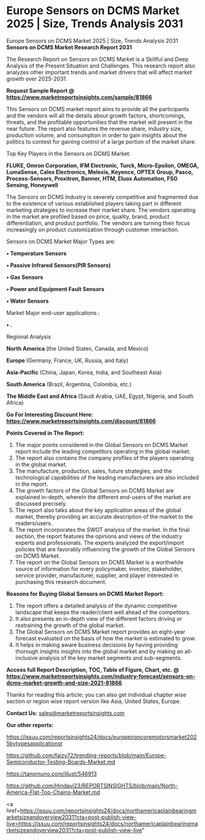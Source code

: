 # Europe Sensors on DCMS Market 2025 | Size, Trends Analysis 2031
 Europe Sensors on DCMS Market 2025 | Size, Trends Analysis 2031
<strong>Sensors on DCMS Market Research Report 2031</strong>

The Research Report on Sensors on DCMS Market is a Skillful and Deep Analysis of the Present Situation and Challenges. This research report also analyzes other important trends and market drivers that will affect market growth over 2025-2031.

<strong>Request Sample Report @ <a href=https://www.marketreportsinsights.com/sample/81866>https://www.marketreportsinsights.com/sample/81866</a></strong>

This Sensors on DCMS market report aims to provide all the participants and the vendors will all the details about growth factors, shortcomings, threats, and the profitable opportunities that the market will present in the near future. The report also features the revenue share, industry size, production volume, and consumption in order to gain insights about the politics to contest for gaining control of a large portion of the market share.

Top Key Players in the Sensors on DCMS Market:

<strong>FLUKE, Omron Corporation, IFM Electronic, Turck, Micro-Epsilon, OMEGA, LumaSense, Calex Electronics, Melexis, Keyence, OPTEX Group, Pasco, Process-Sensors, Proxitron, Banner, HTM, Eluox Automation, FSG Sensing, Honeywell</strong>

The Sensors on DCMS Industry is severely competitive and fragmented due to the existence of various established players taking part in different marketing strategies to increase their market share. The vendors operating in the market are profiled based on price, quality, brand, product differentiation, and product portfolio. The vendors are turning their focus increasingly on product customization through customer interaction.

Sensors on DCMS Market Major Types are:

<strong>• Temperature Sensors

• Passive Infrared Sensors(PIR Sensors)

• Gas Sensors

• Power and Equipment Fault Sensors

• Water Sensors</strong>

Market Major end-user applications :

<strong>• .</strong>

Regional Analysis

</u><strong><b>North America</b></strong> (the United States, Canada, and Mexico)

<strong><b>Europe </b></strong>(Germany, France, UK, Russia, and Italy)

<strong><b>Asia-Pacific</b></strong> (China, Japan, Korea, India, and Southeast Asia)

<strong><b>South America</b></strong> (Brazil, Argentina, Colombia, etc.)

<strong><b>The Middle East and Africa</b></strong> (Saudi Arabia, UAE, Egypt, Nigeria, and South Africa)

<strong>Go For Interesting Discount Here: <a href=https://www.marketreportsinsights.com/discount/81866>https://www.marketreportsinsights.com/discount/81866</a></strong>

<strong>Points Covered in The Report:</strong>
<ol>
  <li>The major points considered in the Global Sensors on DCMS Market report include the leading competitors operating in the global market.</li>
  <li>The report also contains the company profiles of the players operating in the global market.</li>
  <li>The manufacture, production, sales, future strategies, and the technological capabilities of the leading manufacturers are also included in the report.</li>
  <li>The growth factors of the Global Sensors on DCMS Market are explained in-depth, wherein the different end-users of the market are discussed precisely.</li>
  <li>The report also talks about the key application areas of the global market, thereby providing an accurate description of the market to the readers/users.</li>
  <li>The report incorporates the SWOT analysis of the market. In the final section, the report features the opinions and views of the industry experts and professionals. The experts analyzed the export/import policies that are favorably influencing the growth of the Global Sensors on DCMS Market.</li>
  <li>The report on the Global Sensors on DCMS Market is a worthwhile source of information for every policymaker, investor, stakeholder, service provider, manufacturer, supplier, and player interested in purchasing this research document.</li>
</ol>
<strong>Reasons for Buying Global Sensors on DCMS Market Report:</strong>

<ol>
  <li>The report offers a detailed analysis of the dynamic competitive landscape that keeps the reader/client well ahead of the competitors.</li>
  <li>It also presents an in-depth view of the different factors driving or restraining the growth of the global market.</li>
  <li>The Global Sensors on DCMS Market report provides an eight-year forecast evaluated on the basis of how the market is estimated to grow.</li>
  <li>It helps in making aware business decisions by having providing thorough insights insights into the global market and by making an all-inclusive analysis of the key market segments and sub-segments.</li>
</ol>
<strong>Access full Report Description, TOC, Table of Figure, Chart, etc. @ <a href=https://www.marketreportsinsights.com/industry-forecast/sensors-on-dcms-market-growth-and-size-2021-81866>https://www.marketreportsinsights.com/industry-forecast/sensors-on-dcms-market-growth-and-size-2021-81866</a></strong>


Thanks for reading this article; you can also get individual chapter wise section or region wise report version like Asia, United States, Europe.

<strong>Contact Us:</strong>
sales@marketreportsinsights.com

<strong>Our other reports:</strong>

<a href=https://issuu.com/reportsinsights24/docs/europeironcoremotorsmarket2025bytypesapplicationst>https://issuu.com/reportsinsights24/docs/europeironcoremotorsmarket2025bytypesapplicationst</a>

<a href=https://github.com/faizy72/trending-reports/blob/main/Europe-Semiconductor-Testing-Boards-Market.md>https://github.com/faizy72/trending-reports/blob/main/Europe-Semiconductor-Testing-Boards-Market.md</a>

<a href=https://tanomuno.com/illust/546913>https://tanomuno.com/illust/546913</a>

<a href=https://github.com/Hindavi23/REPORTSINSIGHTS/blob/main/North-America-Flat-Top-Chains-Market.md>https://github.com/Hindavi23/REPORTSINSIGHTS/blob/main/North-America-Flat-Top-Chains-Market.md</a>

<a href=https://issuu.com/reportsinsights24/docs/northamericaplainbearingmarketsizeandoverview2031?cta=post-publish-view-live>https://issuu.com/reportsinsights24/docs/northamericaplainbearingmarketsizeandoverview2031?cta=post-publish-view-live</a>"
